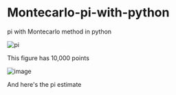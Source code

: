 # Montecarlo-pi-with-python
pi with Montecarlo method in python


![pi](https://github.com/azatcelik/Montecarlo-pi-with-python/assets/98810499/5693912b-277e-411e-a13f-41e80bfd6817)


This figure has 10,000 points


![image](https://github.com/azatcelik/Montecarlo-pi-with-python/assets/98810499/152f1ba4-c82a-4fcb-96da-54ac03c1374b)

And here's the pi estimate
